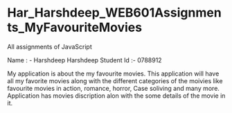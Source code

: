 # Har_Harshdeep_WEB601Assignments_MyFavouriteMovies
All assignments of JavaScript

Name : - Harshdeep Harshdeep
Student Id :- 0788912

My application is about the my favourite movies. This application will have all my favorite movies along with the different categories of the moivies like
favourite movies in action, romance, horror, Case soliving and many more. Application has movies discription alon with the some details of the movie in it.
